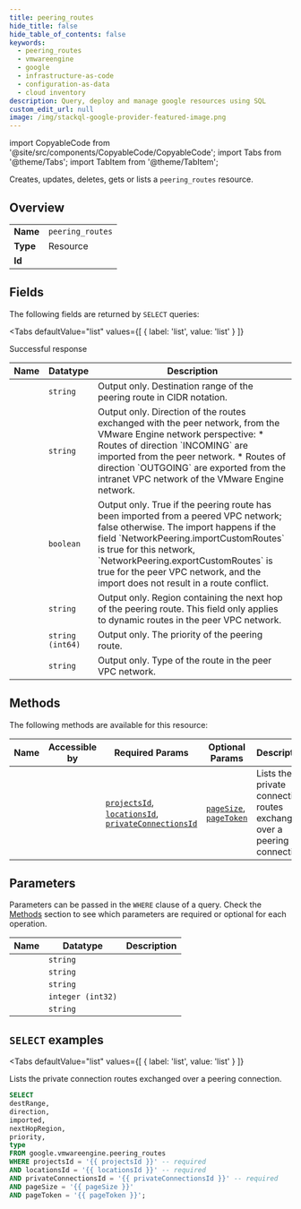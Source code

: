 ```yaml
--- 
title: peering_routes
hide_title: false
hide_table_of_contents: false
keywords:
  - peering_routes
  - vmwareengine
  - google
  - infrastructure-as-code
  - configuration-as-data
  - cloud inventory
description: Query, deploy and manage google resources using SQL
custom_edit_url: null
image: /img/stackql-google-provider-featured-image.png
---
```


import CopyableCode from '@site/src/components/CopyableCode/CopyableCode';
import Tabs from '@theme/Tabs';
import TabItem from '@theme/TabItem';

Creates, updates, deletes, gets or lists a <code>peering_routes</code> resource.

## Overview
<table><tbody>
<tr><td><b>Name</b></td><td><code>peering_routes</code></td></tr>
<tr><td><b>Type</b></td><td>Resource</td></tr>
<tr><td><b>Id</b></td><td><CopyableCode code="google.vmwareengine.peering_routes" /></td></tr>
</tbody></table>

## Fields

The following fields are returned by `SELECT` queries:

<Tabs
    defaultValue="list"
    values={[
        { label: 'list', value: 'list' }
    ]}
>
<TabItem value="list">

Successful response

<table>
<thead>
    <tr>
    <th>Name</th>
    <th>Datatype</th>
    <th>Description</th>
    </tr>
</thead>
<tbody>
<tr>
    <td><CopyableCode code="destRange" /></td>
    <td><code>string</code></td>
    <td>Output only. Destination range of the peering route in CIDR notation.</td>
</tr>
<tr>
    <td><CopyableCode code="direction" /></td>
    <td><code>string</code></td>
    <td>Output only. Direction of the routes exchanged with the peer network, from the VMware Engine network perspective: * Routes of direction `INCOMING` are imported from the peer network. * Routes of direction `OUTGOING` are exported from the intranet VPC network of the VMware Engine network.</td>
</tr>
<tr>
    <td><CopyableCode code="imported" /></td>
    <td><code>boolean</code></td>
    <td>Output only. True if the peering route has been imported from a peered VPC network; false otherwise. The import happens if the field `NetworkPeering.importCustomRoutes` is true for this network, `NetworkPeering.exportCustomRoutes` is true for the peer VPC network, and the import does not result in a route conflict.</td>
</tr>
<tr>
    <td><CopyableCode code="nextHopRegion" /></td>
    <td><code>string</code></td>
    <td>Output only. Region containing the next hop of the peering route. This field only applies to dynamic routes in the peer VPC network.</td>
</tr>
<tr>
    <td><CopyableCode code="priority" /></td>
    <td><code>string (int64)</code></td>
    <td>Output only. The priority of the peering route.</td>
</tr>
<tr>
    <td><CopyableCode code="type" /></td>
    <td><code>string</code></td>
    <td>Output only. Type of the route in the peer VPC network.</td>
</tr>
</tbody>
</table>
</TabItem>
</Tabs>

## Methods

The following methods are available for this resource:

<table>
<thead>
    <tr>
    <th>Name</th>
    <th>Accessible by</th>
    <th>Required Params</th>
    <th>Optional Params</th>
    <th>Description</th>
    </tr>
</thead>
<tbody>
<tr>
    <td><a href="#list"><CopyableCode code="list" /></a></td>
    <td><CopyableCode code="select" /></td>
    <td><a href="#parameter-projectsId"><code>projectsId</code></a>, <a href="#parameter-locationsId"><code>locationsId</code></a>, <a href="#parameter-privateConnectionsId"><code>privateConnectionsId</code></a></td>
    <td><a href="#parameter-pageSize"><code>pageSize</code></a>, <a href="#parameter-pageToken"><code>pageToken</code></a></td>
    <td>Lists the private connection routes exchanged over a peering connection.</td>
</tr>
</tbody>
</table>

## Parameters

Parameters can be passed in the `WHERE` clause of a query. Check the [Methods](#methods) section to see which parameters are required or optional for each operation.

<table>
<thead>
    <tr>
    <th>Name</th>
    <th>Datatype</th>
    <th>Description</th>
    </tr>
</thead>
<tbody>
<tr id="parameter-locationsId">
    <td><CopyableCode code="locationsId" /></td>
    <td><code>string</code></td>
    <td></td>
</tr>
<tr id="parameter-privateConnectionsId">
    <td><CopyableCode code="privateConnectionsId" /></td>
    <td><code>string</code></td>
    <td></td>
</tr>
<tr id="parameter-projectsId">
    <td><CopyableCode code="projectsId" /></td>
    <td><code>string</code></td>
    <td></td>
</tr>
<tr id="parameter-pageSize">
    <td><CopyableCode code="pageSize" /></td>
    <td><code>integer (int32)</code></td>
    <td></td>
</tr>
<tr id="parameter-pageToken">
    <td><CopyableCode code="pageToken" /></td>
    <td><code>string</code></td>
    <td></td>
</tr>
</tbody>
</table>

## `SELECT` examples

<Tabs
    defaultValue="list"
    values={[
        { label: 'list', value: 'list' }
    ]}
>
<TabItem value="list">

Lists the private connection routes exchanged over a peering connection.

```sql
SELECT
destRange,
direction,
imported,
nextHopRegion,
priority,
type
FROM google.vmwareengine.peering_routes
WHERE projectsId = '{{ projectsId }}' -- required
AND locationsId = '{{ locationsId }}' -- required
AND privateConnectionsId = '{{ privateConnectionsId }}' -- required
AND pageSize = '{{ pageSize }}'
AND pageToken = '{{ pageToken }}';
```
</TabItem>
</Tabs>
